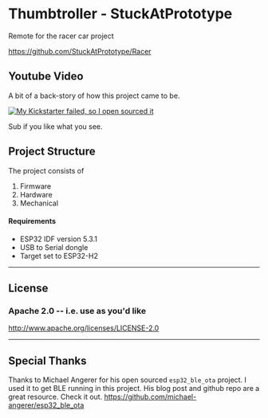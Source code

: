 # Thumbtroller - StuckAtPrototype

Remote for the racer car project

https://github.com/StuckAtPrototype/Racer

## Youtube Video
A bit of a back-story of how this project came to be.

[![My Kickstarter failed, so I open sourced it](https://img.youtube.com/vi/6jzG-BMannc/0.jpg)](https://www.youtube.com/watch?v=6jzG-BMannc)

Sub if you like what you see.

## Project Structure
The project consists of
1. Firmware
2. Hardware
3. Mechanical 

#### Requirements
- ESP32 IDF version 5.3.1
- USB to Serial dongle
- Target set to ESP32-H2

---
## License
### Apache 2.0 -- i.e. use as you'd like
http://www.apache.org/licenses/LICENSE-2.0

--- 
## Special Thanks
Thanks to Michael Angerer for his open sourced `esp32_ble_ota` project. I used it to get BLE running in this project. His blog post and github repo are a great resource. Check it out. https://github.com/michael-angerer/esp32_ble_ota 
